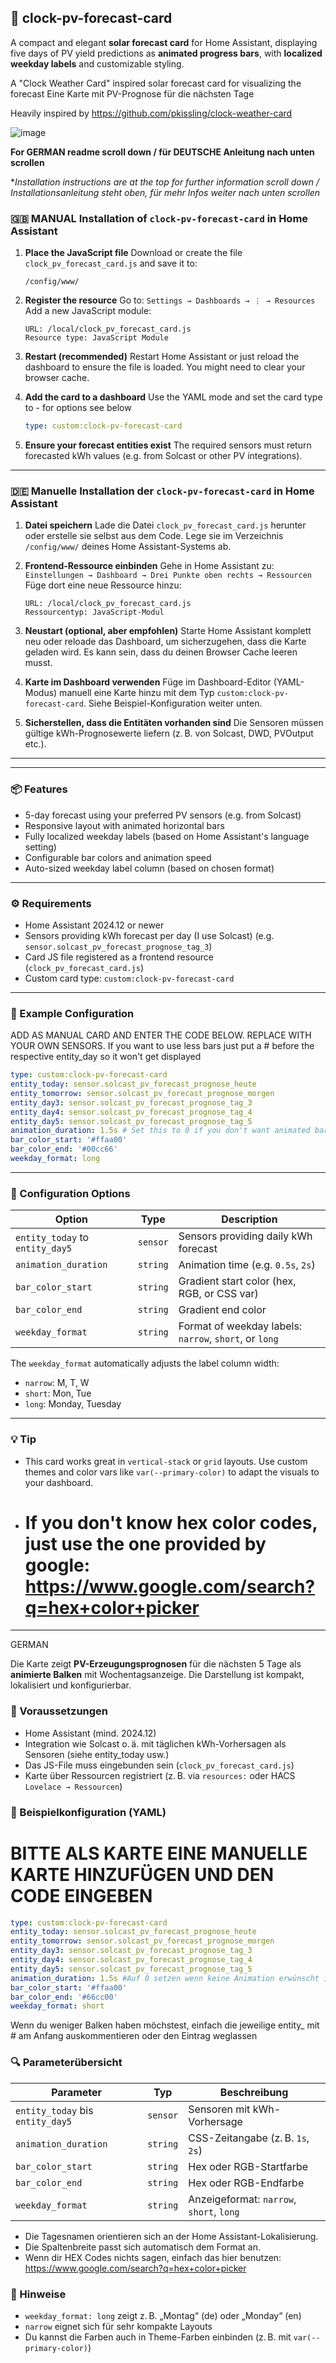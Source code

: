 ## 🔆 clock-pv-forecast-card
A compact and elegant **solar forecast card** for Home Assistant, displaying five days of PV yield predictions as **animated progress bars**, with **localized weekday labels** and customizable styling.

A "Clock Weather Card" inspired solar forecast card for visualizing the forecast
Eine Karte mit PV-Prognose für die nächsten Tage

Heavily inspired by https://github.com/pkissling/clock-weather-card

![image](https://github.com/user-attachments/assets/0b4fa0bc-5e63-40c8-be15-165816b01de4)


**For GERMAN readme scroll down / für DEUTSCHE Anleitung nach unten scrollen**

**Installation instructions are at the top for further information scroll down / Installationsanleitung steht oben, für mehr Infos weiter nach unten scrollen*

### 🇬🇧 MANUAL Installation of `clock-pv-forecast-card` in Home Assistant

1. **Place the JavaScript file**
   Download or create the file `clock_pv_forecast_card.js` and save it to:

   ```
   /config/www/
   ```

2. **Register the resource**
   Go to:
   `Settings → Dashboards → ⋮ → Resources`
   Add a new JavaScript module:

   ```text
   URL: /local/clock_pv_forecast_card.js
   Resource type: JavaScript Module
   ```

3. **Restart (recommended)**
   Restart Home Assistant or just reload the dashboard to ensure the file is loaded. You might need to clear your browser cache.

4. **Add the card to a dashboard**
   Use the YAML mode and set the card type to - for options see below

   ```yaml
   type: custom:clock-pv-forecast-card
   ```

5. **Ensure your forecast entities exist**
   The required sensors must return forecasted kWh values (e.g. from Solcast or other PV integrations).
---
### 🇩🇪 Manuelle Installation der `clock-pv-forecast-card` in Home Assistant

1. **Datei speichern**
   Lade die Datei `clock_pv_forecast_card.js` herunter oder erstelle sie selbst aus dem Code.
   Lege sie im Verzeichnis `/config/www/` deines Home Assistant-Systems ab.

2. **Frontend-Ressource einbinden**
   Gehe in Home Assistant zu:
   `Einstellungen → Dashboard → Drei Punkte oben rechts → Ressourcen`
   Füge dort eine neue Ressource hinzu:

   ```text
   URL: /local/clock_pv_forecast_card.js
   Ressourcentyp: JavaScript-Modul
   ```

3. **Neustart (optional, aber empfohlen)**
   Starte Home Assistant komplett neu oder reloade  das Dashboard, um sicherzugehen, dass die Karte geladen wird. Es kann sein, dass du deinen Browser Cache leeren musst.

4. **Karte im Dashboard verwenden**
   Füge im Dashboard-Editor (YAML-Modus) manuell eine Karte hinzu mit dem Typ `custom:clock-pv-forecast-card`.
   Siehe Beispiel-Konfiguration weiter unten.

5. **Sicherstellen, dass die Entitäten vorhanden sind**
   Die Sensoren müssen gültige kWh-Prognosewerte liefern (z. B. von Solcast, DWD, PVOutput etc.).

---
---

### 📦 Features

* 5-day forecast using your preferred PV sensors (e.g. from Solcast)
* Responsive layout with animated horizontal bars
* Fully localized weekday labels (based on Home Assistant's language setting)
* Configurable bar colors and animation speed
* Auto-sized weekday label column (based on chosen format)

---

### ⚙️ Requirements

* Home Assistant 2024.12 or newer
* Sensors providing kWh forecast per day (I use Solcast) (e.g. `sensor.solcast_pv_forecast_prognose_tag_3`)
* Card JS file registered as a frontend resource (`clock_pv_forecast_card.js`)
* Custom card type: `custom:clock-pv-forecast-card`

---

### 🧩 Example Configuration
ADD AS MANUAL CARD AND ENTER THE CODE BELOW. REPLACE WITH YOUR OWN SENSORS.
If you want to use less bars just put a # before the respective entity_day so it won't get displayed 

```yaml
type: custom:clock-pv-forecast-card
entity_today: sensor.solcast_pv_forecast_prognose_heute
entity_tomorrow: sensor.solcast_pv_forecast_prognose_morgen
entity_day3: sensor.solcast_pv_forecast_prognose_tag_3
entity_day4: sensor.solcast_pv_forecast_prognose_tag_4
entity_day5: sensor.solcast_pv_forecast_prognose_tag_5
animation_duration: 1.5s # Set this to 0 if you don't want animated bars
bar_color_start: '#ffaa00'
bar_color_end: '#00cc66'
weekday_format: long
```

---

### 🔧 Configuration Options

| Option                          | Type     | Description                                            |
| ------------------------------- | -------- | ------------------------------------------------------ |
| `entity_today` to `entity_day5` | `sensor` | Sensors providing daily kWh forecast                   |
| `animation_duration`            | `string` | Animation time (e.g. `0.5s`, `2s`)                     |
| `bar_color_start`               | `string` | Gradient start color (hex, RGB, or CSS var)            |
| `bar_color_end`                 | `string` | Gradient end color                                     |
| `weekday_format`                | `string` | Format of weekday labels: `narrow`, `short`, or `long` |

The `weekday_format` automatically adjusts the label column width:

* `narrow`: M, T, W
* `short`: Mon, Tue
* `long`: Monday, Tuesday

---

### 💡 Tip

* This card works great in `vertical-stack` or `grid` layouts. Use custom themes and color vars like `var(--primary-color)` to adapt the visuals to your dashboard.
* # If you don't know hex color codes, just use the one provided by google: https://www.google.com/search?q=hex+color+picker
----------------------------------------
GERMAN

Die Karte zeigt **PV-Erzeugungsprognosen** für die nächsten 5 Tage als **animierte Balken** mit Wochentagsanzeige. Die Darstellung ist kompakt, lokalisiert und konfigurierbar.

### 🔧 Voraussetzungen

* Home Assistant (mind. 2024.12)
* Integration wie Solcast o. ä. mit täglichen kWh-Vorhersagen als Sensoren (siehe entity_today usw.)
* Das JS-File muss eingebunden sein (`clock_pv_forecast_card.js`)
* Karte über Ressourcen registriert (z. B. via `resources:` oder HACS `Lovelace → Ressourcen`)

### 🧩 Beispielkonfiguration (YAML)
# BITTE ALS KARTE EINE MANUELLE KARTE HINZUFÜGEN UND DEN CODE EINGEBEN

```yaml
type: custom:clock-pv-forecast-card
entity_today: sensor.solcast_pv_forecast_prognose_heute
entity_tomorrow: sensor.solcast_pv_forecast_prognose_morgen
entity_day3: sensor.solcast_pv_forecast_prognose_tag_3
entity_day4: sensor.solcast_pv_forecast_prognose_tag_4
entity_day5: sensor.solcast_pv_forecast_prognose_tag_5
animation_duration: 1.5s #Auf 0 setzen wenn keine Animation erwünscht ist
bar_color_start: '#ffaa00'
bar_color_end: '#66cc00'
weekday_format: short
```
Wenn du weniger Balken haben möchstest, einfach die jeweilige entity_ mit # am Anfang auskommentieren oder den Eintrag weglassen

### 🔍 Parameterübersicht

| Parameter                        | Typ      | Beschreibung                             |
| -------------------------------- | -------- | ---------------------------------------- |
| `entity_today` bis `entity_day5` | `sensor` | Sensoren mit kWh-Vorhersage              |
| `animation_duration`             | `string` | CSS-Zeitangabe (z. B. `1s`, `2s`)        |
| `bar_color_start`                | `string` | Hex oder RGB-Startfarbe                  |
| `bar_color_end`                  | `string` | Hex oder RGB-Endfarbe                    |
| `weekday_format`                 | `string` | Anzeigeformat: `narrow`, `short`, `long` |

* Die Tagesnamen orientieren sich an der Home Assistant-Lokalisierung.
* Die Spaltenbreite passt sich automatisch dem Format an.
* Wenn dir HEX Codes nichts sagen, einfach das hier benutzen: https://www.google.com/search?q=hex+color+picker

### 🧪 Hinweise

* `weekday_format: long` zeigt z. B. „Montag“ (de) oder „Monday“ (en)
* `narrow` eignet sich für sehr kompakte Layouts
* Du kannst die Farben auch in Theme-Farben einbinden (z. B. mit `var(--primary-color)`)
